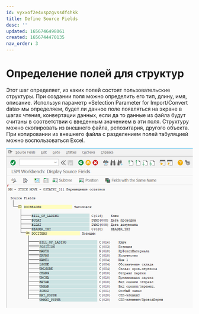 ```yaml
---
id: vyxxof2e4vspzgvssdf4hkk
title: Define Source Fields
desc: ''
updated: 1656746498061
created: 1656744470135
nav_order: 3
---
```


# Определение полей для структур

Этот шаг определяет, из каких полей состоят пользовательские структуры. При создании поля можно определить его тип, длину, имя, описание. Используя параметр «Selection Parameter for Import/Convert data» мы определяем, будет ли данное поле появляться на экране в шагах чтения, конвертации данных, если да то данные из файла будут считаны в соответствии с введенным значением в эти поля. Структуру можно скопировать из внешнего файла, репозитария, другого объекта. При копировании из внешнего файла с разделением полей табуляцией можно воспользоваться Excel.

![Определение полей для структур](assets/images/2022-07-02-11-48-53.png)